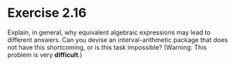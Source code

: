 # Exercise 2.16

Explain, in general, why equivalent algebraic expressions may lead to different
answers. Can you devise an interval-arithmetic package that does not have this
shortcoming, or is this task impossible? (Warning: This problem is very
**difficult**.)
